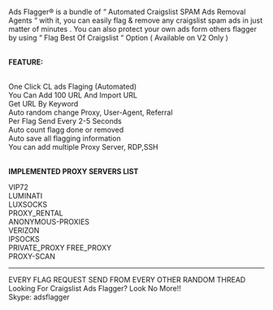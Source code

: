 Ads Flagger® is a bundle of “ Automated Craigslist SPAM Ads Removal Agents “ with it, you can easily flag & remove any craigslist spam ads in just matter of minutes .
You can also protect your own ads form others flagger by using “ Flag Best Of Craigslist “ Option ( Available on V2 Only )


<br>
<b>FEATURE:</b><br>
<br>

One Click CL ads Flaging (Automated)<br>
You Can Add 100 URL And Import URL<br>
Get URL By Keyword
<br>
Auto random change Proxy, User-Agent, Referral
<br>
Per Flag Send Every 2-5 Seconds<br>
Auto count flagg done or removed
<br>
Auto save all flagging information<br>
You can add multiple Proxy Server, RDP,SSH<br>


<br>
<b>IMPLEMENTED PROXY SERVERS LIST</b></br>

VIP72
<br>
LUMINATI
<br>
LUXSOCKS
<br>
PROXY_RENTAL<br>
ANONYMOUS-PROXIES
<br>
VERIZON
<br>
IPSOCKS<br>
PRIVATE_PROXY
FREE_PROXY<br>
PROXY-SCAN<br>

--------------------------------------------------------------------------------------------------

EVERY FLAG REQUEST SEND FROM EVERY OTHER RANDOM THREAD
<br>
Looking For Craigslist Ads Flagger? Look No More!!<br>
Skype: adsflagger
